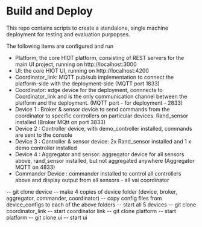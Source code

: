 # Build and Deploy

This repo contains scripts to create a standalone, single machine deployment for testing and evaluation purpopses.

The following items are configured and run

- Platform; the core HIOT platform, consisting of REST servers for the main UI project, running on http://localhost:3000
- UI: the core HIOT UI, running on http://localhost:4200
- Coordinator_link: MQTT pub/sub implementation to connect the platform-side with the deployment-side (MQTT port 1833)
- Coordinator: edge device for the deployment, connnects to Coordinator_link and is the only communication channel between the platform and the deployment. (MQTT port - for deployment - 2833)
- Device 1 : Broker & sensor device to send commands from the coordinator to specific controllers on particular devices. Rand_sensor installed (Broker MQtt on port 3833)
- Device 2 : Controller device, with demo_controller installed, commands are sent to the console 
- Device 3 : Controller & sensor device: 2x Rand_sensor installed and 1 x demo controller installed
- Device 4 : Aggregator and sensor: aggregator device for all sensors above, rand_sensor installed, but not aggregated anywhere (Aggregator MQTT on 4833)
- Commander Device : commander installed to control all controllers above and display output from all sensors - all vai coordinator


-- git clone device
-- make 4 copies of device folder (device, broker, aggregator, commander, coordinator)
-- copy config files from device_configs to each of the above folders
-- start all 5 devices
-- git clone coordinator_link
-- start coordinator link
-- git clone platform 
-- start platform
-- git clone ui
-- start ui
